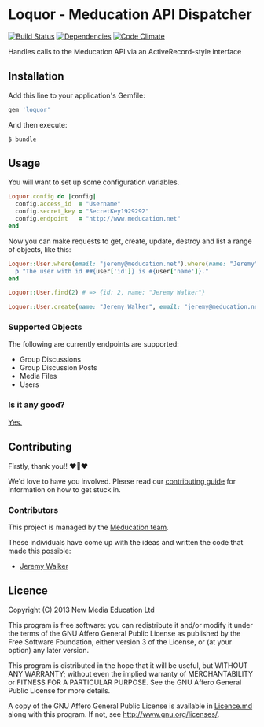 # Loquor - Meducation API Dispatcher

[![Build Status](https://travis-ci.org/meducation/loquor.png)](https://travis-ci.org/meducation/loquor)
[![Dependencies](https://gemnasium.com/meducation/loquor.png?travis)](https://gemnasium.com/meducation/loquor)
[![Code Climate](https://codeclimate.com/github/meducation/loquor.png)](https://codeclimate.com/github/meducation/loquor)

Handles calls to the Meducation API via an ActiveRecord-style interface

## Installation

Add this line to your application's Gemfile:

```ruby
gem 'loquor'
```

And then execute:

    $ bundle


## Usage

You will want to set up some configuration variables.
``` ruby
Loquor.config do |config|
  config.access_id  = "Username"
  config.secret_key = "SecretKey1929292"
  config.endpoint   = "http://www.meducation.net"
end
```

Now you can make requests to get, create, update, destroy and list a range of objects, like this:

```ruby
Loquor::User.where(email: "jeremy@meducation.net").where(name: "Jeremy").each do |user|
  p "The user with id ##{user['id']} is #{user['name']}."
end

Loquor::User.find(2) # => {id: 2, name: "Jeremy Walker"}

Loquor::User.create(name: "Jeremy Walker", email: "jeremy@meducation.net") # => {id: 2, name: "Jeremy Walker", email "jeremy@meducation.net"}
```

### Supported Objects

The following are currently endpoints are supported:
* Group Discussions
* Group Discussion Posts
* Media Files
* Users

### Is it any good?

[Yes.](http://news.ycombinator.com/item?id=3067434)

## Contributing

Firstly, thank you!! :heart::sparkling_heart::heart:

We'd love to have you involved. Please read our [contributing guide](https://github.com/meducation/loquor/tree/master/CONTRIBUTING.md) for information on how to get stuck in.

### Contributors

This project is managed by the [Meducation team](http://company.meducation.net/about#team). 

These individuals have come up with the ideas and written the code that made this possible:

- [Jeremy Walker](http://github.com/iHID)

## Licence

Copyright (C) 2013 New Media Education Ltd

This program is free software: you can redistribute it and/or modify
it under the terms of the GNU Affero General Public License as published by
the Free Software Foundation, either version 3 of the License, or
(at your option) any later version.

This program is distributed in the hope that it will be useful,
but WITHOUT ANY WARRANTY; without even the implied warranty of
MERCHANTABILITY or FITNESS FOR A PARTICULAR PURPOSE.  See the
GNU Affero General Public License for more details.

A copy of the GNU Affero General Public License is available in [Licence.md](https://github.com/meducation/loquor/blob/master/LICENCE.md)
along with this program.  If not, see <http://www.gnu.org/licenses/>.
